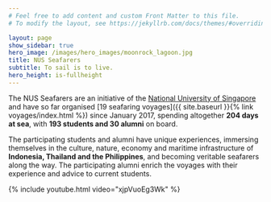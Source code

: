 ```yaml
---
# Feel free to add content and custom Front Matter to this file.
# To modify the layout, see https://jekyllrb.com/docs/themes/#overriding-theme-defaults

layout: page
show_sidebar: true
hero_image: /images/hero_images/moonrock_lagoon.jpg
title: NUS Seafarers
subtitle: To sail is to live.
hero_height: is-fullheight
---
```





The NUS Seafarers are an initiative of the [National University of Singapore](https://nus.edu.sg/) and have so far organised [19 seafaring voyages]({{ site.baseurl }}{% link voyages/index.html %}) since January 2017, spending altogether **204 days at sea**, with **193 students and 30 alumni** on board. 

The participating students and alumni have unique experiences, immersing themselves in the culture, nature, economy and maritime infrastructure of **Indonesia, Thailand and the Philippines**, and becoming veritable seafarers along the way. The participating  alumni  enrich the voyages with their experience and advice to current students.


{% include youtube.html video="xjpVuoEg3Wk" %}
